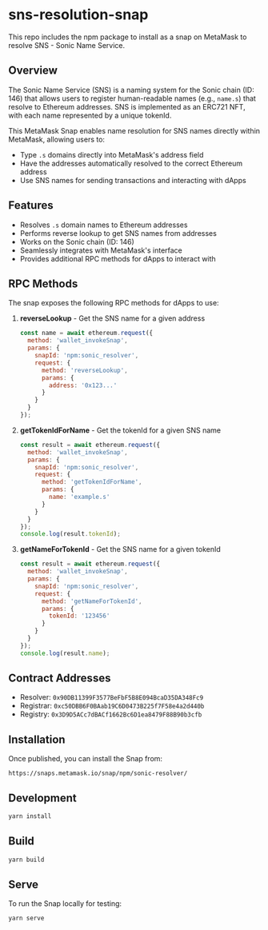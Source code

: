# sns-resolution-snap

This repo includes the npm package to install as a snap on MetaMask to resolve SNS - Sonic Name Service.

## Overview

The Sonic Name Service (SNS) is a naming system for the Sonic chain (ID: 146) that allows users to register human-readable names (e.g., `name.s`) that resolve to Ethereum addresses. SNS is implemented as an ERC721 NFT, with each name represented by a unique tokenId.

This MetaMask Snap enables name resolution for SNS names directly within MetaMask, allowing users to:

- Type `.s` domains directly into MetaMask's address field
- Have the addresses automatically resolved to the correct Ethereum address
- Use SNS names for sending transactions and interacting with dApps

## Features

- Resolves `.s` domain names to Ethereum addresses
- Performs reverse lookup to get SNS names from addresses
- Works on the Sonic chain (ID: 146)
- Seamlessly integrates with MetaMask's interface
- Provides additional RPC methods for dApps to interact with

## RPC Methods

The snap exposes the following RPC methods for dApps to use:

1. **reverseLookup** - Get the SNS name for a given address
   ```javascript
   const name = await ethereum.request({
     method: 'wallet_invokeSnap',
     params: {
       snapId: 'npm:sonic_resolver',
       request: {
         method: 'reverseLookup',
         params: {
           address: '0x123...'
         }
       }
     }
   });
   ```

2. **getTokenIdForName** - Get the tokenId for a given SNS name
   ```javascript
   const result = await ethereum.request({
     method: 'wallet_invokeSnap',
     params: {
       snapId: 'npm:sonic_resolver',
       request: {
         method: 'getTokenIdForName',
         params: {
           name: 'example.s'
         }
       }
     }
   });
   console.log(result.tokenId);
   ```

3. **getNameForTokenId** - Get the SNS name for a given tokenId
   ```javascript
   const result = await ethereum.request({
     method: 'wallet_invokeSnap',
     params: {
       snapId: 'npm:sonic_resolver',
       request: {
         method: 'getNameForTokenId',
         params: {
           tokenId: '123456'
         }
       }
     }
   });
   console.log(result.name);
   ```

## Contract Addresses

- Resolver: `0x90DB11399F3577BeFbF5B8E094BcaD35DA348Fc9`
- Registrar: `0xc50DBB6F0BAab19C6D0473B225f7F58e4a2d440b`
- Registry: `0x3D9D5ACc7dBACf1662Bc6D1ea8479F88B90b3cfb`

## Installation

Once published, you can install the Snap from:

```
https://snaps.metamask.io/snap/npm/sonic-resolver/
```

## Development

```bash
yarn install
```

## Build

```bash
yarn build
```

## Serve

To run the Snap locally for testing:

```bash
yarn serve
```